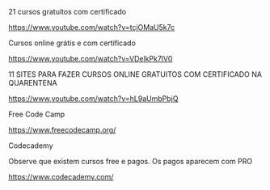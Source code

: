 
21 cursos gratuitos com certificado

https://www.youtube.com/watch?v=tcjOMaU5k7c

Cursos online grátis e com certificado

https://www.youtube.com/watch?v=VDelkPk7lV0

11 SITES PARA FAZER CURSOS ONLINE GRATUITOS COM CERTIFICADO NA QUARENTENA

https://www.youtube.com/watch?v=hL9aUmbPbjQ

Free Code Camp

https://www.freecodecamp.org/

Codecademy

Observe que existem cursos free e pagos. Os pagos aparecem com PRO

https://www.codecademy.com/

